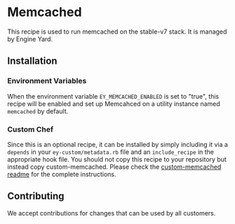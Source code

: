 # Memcached

This recipe is used to run memcached on the stable-v7 stack.
It is managed by Engine Yard. 

## Installation

### Environment Variables

When the environment variable `EY_MEMCACHED_ENABLED` is set to "true", this recipe will be enabled and set up Memcahced on a utility instance named `memcached` by default.

### Custom Chef

Since this is an optional recipe, it can be installed by simply including it via a `depends` in your `ey-custom/metadata.rb` file and an `include_recipe` in the appropriate hook file.
You should not copy this recipe to your repository but instead copy custom-memcached. Please check the [custom-memcached readme](../../custom-cookbooks/memcached/cookbooks/custom-memcached) for the complete instructions.

## Contributing

We accept contributions for changes that can be used by all customers.
